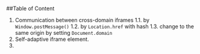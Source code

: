 # 

##Table of Content
1. Communication between cross-domain iframes
  1.1. by `Window.postMessage()`
  1.2. by `Location.href` with hash
  1.3. change to the same origin by setting `Document.domain`
2. Self-adaptive iframe element.
3. 
